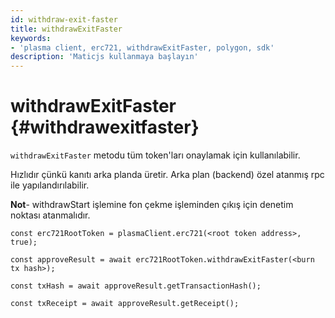 ```yaml
---
id: withdraw-exit-faster
title: withdrawExitFaster
keywords:
- 'plasma client, erc721, withdrawExitFaster, polygon, sdk'
description: 'Maticjs kullanmaya başlayın'
---
```


# withdrawExitFaster {#withdrawexitfaster}

`withdrawExitFaster` metodu tüm token'ları onaylamak için kullanılabilir.

Hızlıdır çünkü kanıtı arka planda üretir. Arka plan (backend) özel atanmış rpc ile yapılandırılabilir.

**Not**- withdrawStart işlemine fon çekme işleminden çıkış için denetim noktası atanmalıdır.

```
const erc721RootToken = plasmaClient.erc721(<root token address>, true);

const approveResult = await erc721RootToken.withdrawExitFaster(<burn tx hash>);

const txHash = await approveResult.getTransactionHash();

const txReceipt = await approveResult.getReceipt();

```
